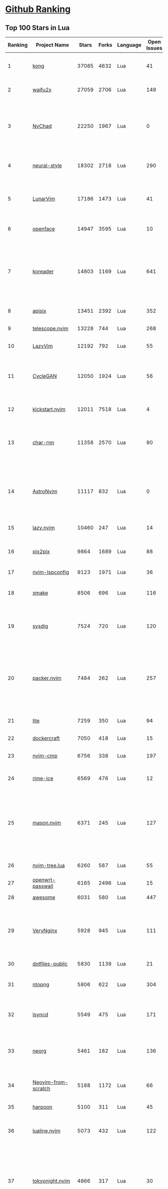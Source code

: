 [Github Ranking](../README.md)
==========

## Top 100 Stars in Lua

| Ranking | Project Name | Stars | Forks | Language | Open Issues | Description | Last Commit |
| ------- | ------------ | ----- | ----- | -------- | ----------- | ----------- | ----------- |
| 1 | [kong](https://github.com/Kong/kong) | 37085 | 4632 | Lua | 41 | 🦍 The Cloud-Native API Gateway and AI Gateway. | 2024-03-04T08:58:56Z |
| 2 | [waifu2x](https://github.com/nagadomi/waifu2x) | 27059 | 2706 | Lua | 149 | Image Super-Resolution for Anime-Style Art | 2023-05-04T00:50:48Z |
| 3 | [NvChad](https://github.com/NvChad/NvChad) | 22250 | 1967 | Lua | 0 | Blazing fast Neovim config providing solid defaults and a beautiful UI, enhancing your neovim experience. | 2024-03-04T06:38:46Z |
| 4 | [neural-style](https://github.com/jcjohnson/neural-style) | 18302 | 2718 | Lua | 290 | Torch implementation of neural style algorithm | 2018-02-23T01:21:20Z |
| 5 | [LunarVim](https://github.com/LunarVim/LunarVim) | 17186 | 1473 | Lua | 41 | 🌙 LunarVim is an IDE layer for Neovim. Completely free and community driven. | 2024-02-13T17:00:19Z |
| 6 | [openface](https://github.com/cmusatyalab/openface) | 14947 | 3595 | Lua | 10 | Face recognition with deep neural networks. | 2023-10-25T21:16:29Z |
| 7 | [koreader](https://github.com/koreader/koreader) | 14803 | 1169 | Lua | 641 | An ebook reader application supporting PDF, DjVu, EPUB, FB2 and many more formats, running on Cervantes, Kindle, Kobo, PocketBook and Android devices | 2024-03-04T07:48:34Z |
| 8 | [apisix](https://github.com/apache/apisix) | 13451 | 2392 | Lua | 352 | The Cloud-Native API Gateway | 2024-03-04T09:55:16Z |
| 9 | [telescope.nvim](https://github.com/nvim-telescope/telescope.nvim) | 13228 | 744 | Lua | 268 | Find, Filter, Preview, Pick. All lua, all the time. | 2024-03-04T05:59:35Z |
| 10 | [LazyVim](https://github.com/LazyVim/LazyVim) | 12192 | 792 | Lua | 55 | Neovim config for the lazy | 2024-03-03T09:37:59Z |
| 11 | [CycleGAN](https://github.com/junyanz/CycleGAN) | 12050 | 1924 | Lua | 56 | Software that can generate photos from paintings,  turn horses into zebras,  perform style transfer, and more. | 2023-09-12T19:48:53Z |
| 12 | [kickstart.nvim](https://github.com/nvim-lua/kickstart.nvim) | 12011 | 7518 | Lua | 4 | A launch point for your personal nvim configuration | 2024-03-04T09:58:25Z |
| 13 | [char-rnn](https://github.com/karpathy/char-rnn) | 11358 | 2570 | Lua | 90 | Multi-layer Recurrent Neural Networks (LSTM, GRU, RNN) for character-level language models in Torch | 2023-10-24T17:15:27Z |
| 14 | [AstroNvim](https://github.com/AstroNvim/AstroNvim) | 11117 | 832 | Lua | 0 | AstroNvim is an aesthetic and feature-rich neovim config that is extensible and easy to use with a great set of plugins  | 2024-03-04T09:09:33Z |
| 15 | [lazy.nvim](https://github.com/folke/lazy.nvim) | 10460 | 247 | Lua | 14 | 💤 A modern plugin manager for Neovim | 2024-02-24T22:36:11Z |
| 16 | [pix2pix](https://github.com/phillipi/pix2pix) | 9864 | 1689 | Lua | 88 | Image-to-image translation with conditional adversarial nets | 2021-06-06T12:09:47Z |
| 17 | [nvim-lspconfig](https://github.com/neovim/nvim-lspconfig) | 9123 | 1971 | Lua | 36 | Quickstart configs for Nvim LSP | 2024-03-04T06:53:15Z |
| 18 | [xmake](https://github.com/xmake-io/xmake) | 8506 | 696 | Lua | 116 | 🔥 A cross-platform build utility based on Lua | 2024-03-03T15:18:52Z |
| 19 | [sysdig](https://github.com/draios/sysdig) | 7524 | 720 | Lua | 120 | Linux system exploration and troubleshooting tool with first class support for containers | 2024-03-01T17:04:34Z |
| 20 | [packer.nvim](https://github.com/wbthomason/packer.nvim) | 7484 | 262 | Lua | 257 | A use-package inspired plugin manager for Neovim. Uses native packages, supports Luarocks dependencies, written in Lua, allows for expressive config | 2024-02-13T18:07:39Z |
| 21 | [lite](https://github.com/rxi/lite) | 7259 | 350 | Lua | 94 | A lightweight text editor written in Lua | 2023-09-20T16:35:31Z |
| 22 | [dockercraft](https://github.com/docker/dockercraft) | 7050 | 418 | Lua | 15 | Docker + Minecraft = Dockercraft | 2021-06-15T14:24:53Z |
| 23 | [nvim-cmp](https://github.com/hrsh7th/nvim-cmp) | 6756 | 338 | Lua | 197 | A completion plugin for neovim coded in Lua. | 2024-02-21T04:11:09Z |
| 24 | [rime-ice](https://github.com/iDvel/rime-ice) | 6569 | 476 | Lua | 12 | Rime 配置：雾凇拼音 \| 长期维护的简体词库 | 2024-03-04T04:26:52Z |
| 25 | [mason.nvim](https://github.com/williamboman/mason.nvim) | 6371 | 245 | Lua | 127 | Portable package manager for Neovim that runs everywhere Neovim runs. Easily install and manage LSP servers, DAP servers, linters, and formatters. | 2024-03-02T05:57:31Z |
| 26 | [nvim-tree.lua](https://github.com/nvim-tree/nvim-tree.lua) | 6260 | 587 | Lua | 55 | A file explorer tree for neovim written in lua | 2024-03-04T01:19:00Z |
| 27 | [openwrt-passwall](https://github.com/xiaorouji/openwrt-passwall) | 6165 | 2496 | Lua | 15 | None | 2024-03-03T19:30:43Z |
| 28 | [awesome](https://github.com/awesomeWM/awesome) | 6031 | 580 | Lua | 447 | awesome window manager | 2024-02-24T15:04:11Z |
| 29 | [VeryNginx](https://github.com/alexazhou/VeryNginx) | 5928 | 945 | Lua | 111 |  A very powerful and friendly  nginx base on lua-nginx-module( openresty ) which provide WAF, Control Panel, and Dashboards.  | 2020-06-30T07:07:17Z |
| 30 | [dotfiles-public](https://github.com/craftzdog/dotfiles-public) | 5830 | 1139 | Lua | 21 | My personal dotfiles | 2024-02-26T00:30:34Z |
| 31 | [ntopng](https://github.com/ntop/ntopng) | 5806 | 622 | Lua | 304 | Web-based Traffic and Security Network Traffic Monitoring | 2024-03-04T09:47:45Z |
| 32 | [lsyncd](https://github.com/lsyncd/lsyncd) | 5549 | 475 | Lua | 171 | Lsyncd (Live Syncing Daemon) synchronizes local directories with remote targets | 2024-01-22T08:37:35Z |
| 33 | [neorg](https://github.com/nvim-neorg/neorg) | 5461 | 182 | Lua | 136 | Modernity meets insane extensibility. The future of organizing your life in Neovim. | 2024-03-04T05:16:08Z |
| 34 | [Neovim-from-scratch](https://github.com/LunarVim/Neovim-from-scratch) | 5188 | 1172 | Lua | 66 | 📚 A Neovim config designed from scratch to be understandable | 2023-11-20T18:22:47Z |
| 35 | [harpoon](https://github.com/ThePrimeagen/harpoon) | 5100 | 311 | Lua | 45 | None | 2024-02-29T10:44:44Z |
| 36 | [lualine.nvim](https://github.com/nvim-lualine/lualine.nvim) | 5073 | 432 | Lua | 122 | A blazing fast and easy to configure neovim statusline plugin written in pure lua. | 2024-02-18T21:11:32Z |
| 37 | [tokyonight.nvim](https://github.com/folke/tokyonight.nvim) | 4866 | 317 | Lua | 30 | 🏙  A clean, dark Neovim theme written in Lua, with support for lsp, treesitter and lots of plugins. Includes additional themes for Kitty, Alacritty, iTerm and Fish. | 2024-02-07T16:32:14Z |
| 38 | [DenseNet](https://github.com/liuzhuang13/DenseNet) | 4658 | 1068 | Lua | 28 | Densely Connected Convolutional Networks, In CVPR 2017 (Best Paper Award). | 2024-01-09T13:15:40Z |
| 39 | [nvim-dap](https://github.com/mfussenegger/nvim-dap) | 4497 | 168 | Lua | 31 | Debug Adapter Protocol client implementation for Neovim | 2024-02-17T10:41:39Z |
| 40 | [nvim](https://github.com/catppuccin/nvim) | 4305 | 195 | Lua | 8 | 🍨 Soothing pastel theme for (Neo)vim | 2024-03-04T04:41:12Z |
| 41 | [trouble.nvim](https://github.com/folke/trouble.nvim) | 4279 | 148 | Lua | 104 | 🚦 A pretty diagnostics, references, telescope results, quickfix and location list to help you solve all the trouble your code is causing. | 2024-02-22T10:38:32Z |
| 42 | [lite-xl](https://github.com/lite-xl/lite-xl) | 4255 | 199 | Lua | 153 | A lightweight text editor written in Lua | 2024-03-01T05:52:20Z |
| 43 | [fast-neural-style](https://github.com/jcjohnson/fast-neural-style) | 4236 | 813 | Lua | 126 | Feedforward style transfer | 2023-10-03T20:54:31Z |
| 44 | [which-key.nvim](https://github.com/folke/which-key.nvim) | 4161 | 140 | Lua | 161 | 💥   Create key bindings that stick. WhichKey is a lua plugin for Neovim 0.5 that displays a popup with possible keybindings of the command you started typing. | 2024-03-01T08:53:36Z |
| 45 | [gitsigns.nvim](https://github.com/lewis6991/gitsigns.nvim) | 4116 | 154 | Lua | 51 | Git integration for buffers | 2024-02-28T17:12:37Z |
| 46 | [ngx_lua_waf](https://github.com/loveshell/ngx_lua_waf) | 3853 | 1435 | Lua | 58 | ngx_lua_waf是一个基于lua-nginx-module(openresty)的web应用防火墙 | 2022-12-23T09:53:21Z |
| 47 | [fairseq-lua](https://github.com/facebookresearch/fairseq-lua) | 3752 | 620 | Lua | 16 | Facebook AI Research Sequence-to-Sequence Toolkit | 2021-09-17T09:21:31Z |
| 48 | [CorsixTH](https://github.com/CorsixTH/CorsixTH) | 3747 | 343 | Lua | 230 | Open source clone of Theme Hospital | 2024-03-03T21:33:36Z |
| 49 | [luvit](https://github.com/luvit/luvit) | 3743 | 373 | Lua | 82 | Lua + libUV + jIT = pure awesomesauce | 2024-01-29T03:04:06Z |
| 50 | [null-ls.nvim](https://github.com/jose-elias-alvarez/null-ls.nvim) | 3619 | 801 | Lua | 71 | Use Neovim as a language server to inject LSP diagnostics, code actions, and more via Lua. | 2023-10-03T08:04:11Z |
| 51 | [indent-blankline.nvim](https://github.com/lukas-reineke/indent-blankline.nvim) | 3592 | 91 | Lua | 15 | Indent guides  for Neovim | 2024-02-13T06:39:54Z |
| 52 | [openresty-best-practices](https://github.com/moonbingbing/openresty-best-practices) | 3535 | 859 | Lua | 36 | None | 2023-02-22T06:23:42Z |
| 53 | [toggleterm.nvim](https://github.com/akinsho/toggleterm.nvim) | 3509 | 155 | Lua | 31 | A neovim lua plugin to help easily manage multiple terminal windows | 2024-02-16T11:14:48Z |
| 54 | [mini.nvim](https://github.com/echasnovski/mini.nvim) | 3500 | 134 | Lua | 21 | Library of 35+ independent Lua modules improving overall Neovim (version 0.7 and higher) experience with minimal effort | 2024-03-03T18:05:15Z |
| 55 | [PathOfBuilding](https://github.com/PathOfBuildingCommunity/PathOfBuilding) | 3486 | 1964 | Lua | 653 | Offline build planner for Path of Exile. | 2024-03-04T02:40:13Z |
| 56 | [noice.nvim](https://github.com/folke/noice.nvim) | 3435 | 72 | Lua | 56 | 💥 Highly experimental plugin that completely replaces the UI for messages, cmdline and the popupmenu. | 2024-02-21T21:00:17Z |
| 57 | [lsp-zero.nvim](https://github.com/VonHeikemen/lsp-zero.nvim) | 3367 | 94 | Lua | 8 | A starting point to setup some lsp related features in neovim. | 2024-03-03T12:54:43Z |
| 58 | [kanagawa.nvim](https://github.com/rebelot/kanagawa.nvim) | 3356 | 138 | Lua | 30 | NeoVim dark colorscheme inspired by the colors of the famous painting by Katsushika Hokusai. | 2024-02-29T19:41:04Z |
| 59 | [tarantool](https://github.com/tarantool/tarantool) | 3302 | 371 | Lua | 1193 | Get your data in RAM. Get compute close to data. Enjoy the performance. | 2024-03-04T08:58:35Z |
| 60 | [Comment.nvim](https://github.com/numToStr/Comment.nvim) | 3290 | 125 | Lua | 26 | :brain: :muscle: // Smart and powerful comment plugin for neovim. Supports treesitter, dot repeat, left-right/up-down motions, hooks, and more | 2024-02-29T07:04:58Z |
| 61 | [yoru](https://github.com/rxyhn/yoru) | 3286 | 200 | Lua | 35 | 夜 - Yoru \| Aesthetic and Beautiful Awesome  Environment :first_quarter_moon: | 2024-01-28T16:37:06Z |
| 62 | [vulscan](https://github.com/scipag/vulscan) | 3249 | 654 | Lua | 0 | Advanced vulnerability scanning with Nmap NSE | 2023-07-23T17:15:05Z |
| 63 | [ChatGPT.nvim](https://github.com/jackMort/ChatGPT.nvim) | 3235 | 262 | Lua | 59 | ChatGPT Neovim Plugin: Effortless Natural Language Generation with OpenAI's ChatGPT API | 2024-02-29T14:11:28Z |
| 64 | [lspsaga.nvim](https://github.com/nvimdev/lspsaga.nvim) | 3194 | 272 | Lua | 31 | improve neovim lsp experience | 2024-03-03T06:15:32Z |
| 65 | [articles](https://github.com/Wscats/articles) | 3172 | 735 | Lua | 4 | 🔖My Learning Notes and Memories - 分享我的学习片段和与你的回忆 | 2022-04-25T00:46:45Z |
| 66 | [diffview.nvim](https://github.com/sindrets/diffview.nvim) | 3167 | 85 | Lua | 36 | Single tabpage interface for easily cycling through diffs for all modified files for any git rev. | 2024-02-20T22:25:29Z |
| 67 | [deepmask](https://github.com/facebookresearch/deepmask) | 3110 | 526 | Lua | 46 | Torch implementation of DeepMask and SharpMask | 2019-01-16T17:21:51Z |
| 68 | [moonscript](https://github.com/leafo/moonscript) | 3093 | 190 | Lua | 176 | :crescent_moon: A language that compiles to Lua | 2023-11-06T20:54:53Z |
| 69 | [nmap-vulners](https://github.com/vulnersCom/nmap-vulners) | 3084 | 547 | Lua | 17 | NSE script based on Vulners.com API | 2022-12-16T11:22:30Z |
| 70 | [nvim-config](https://github.com/jdhao/nvim-config) | 3078 | 465 | Lua | 6 | A modern Neovim configuration with full battery for Python, Lua, C++, Markdown, LaTeX, and more... | 2024-02-27T22:37:20Z |
| 71 | [luarocks](https://github.com/luarocks/luarocks) | 3024 | 423 | Lua | 165 | LuaRocks is the package manager for the Lua programming language. | 2024-02-29T17:27:48Z |
| 72 | [cdn-up-and-running](https://github.com/leandromoreira/cdn-up-and-running) | 3019 | 176 | Lua | 2 | CDN Up and Running - Building a CDN from Scratch to Learn about CDN, Nginx, Lua, Prometheus, Grafana, Load balancing, and Containers. | 2024-02-29T14:31:14Z |
| 73 | [awesome-copycats](https://github.com/lcpz/awesome-copycats) | 3003 | 524 | Lua | 0 | Awesome WM themes | 2023-10-10T13:58:30Z |
| 74 | [bufferline.nvim](https://github.com/akinsho/bufferline.nvim) | 2996 | 164 | Lua | 27 | A snazzy bufferline for Neovim | 2024-02-25T08:10:09Z |
| 75 | [neogit](https://github.com/NeogitOrg/neogit) | 2976 | 172 | Lua | 102 | An interactive and powerful Git interface for Neovim, inspired by Magit | 2024-03-03T20:13:51Z |
| 76 | [snabb](https://github.com/snabbco/snabb) | 2935 | 298 | Lua | 176 | Snabb: Simple and fast packet networking | 2024-01-29T11:05:43Z |
| 77 | [lua-language-server](https://github.com/LuaLS/lua-language-server) | 2903 | 263 | Lua | 382 | A language server that offers Lua language support - programmed in Lua | 2024-03-01T10:03:10Z |
| 78 | [docker-jitsi-meet](https://github.com/jitsi/docker-jitsi-meet) | 2899 | 1302 | Lua | 244 | Jitsi Meet on Docker | 2024-02-22T19:10:34Z |
| 79 | [z.lua](https://github.com/skywind3000/z.lua) | 2890 | 138 | Lua | 59 | :zap: A new cd command that helps you navigate faster by learning your habits. | 2024-02-22T14:58:05Z |
| 80 | [rime](https://github.com/ssnhd/rime) | 2846 | 258 | Lua | 35 | Rime Squirrel 鼠须管配置文件（朙月拼音、小鹤双拼、自然码双拼） | 2023-08-13T01:26:52Z |
| 81 | [LuaSnip](https://github.com/L3MON4D3/LuaSnip) | 2785 | 220 | Lua | 66 | Snippet Engine for Neovim written in Lua. | 2024-03-03T08:18:37Z |
| 82 | [init.lua](https://github.com/ThePrimeagen/init.lua) | 2745 | 537 | Lua | 26 | None | 2024-03-03T10:28:01Z |
| 83 | [neo-tree.nvim](https://github.com/nvim-neo-tree/neo-tree.nvim) | 2738 | 174 | Lua | 163 | Neovim plugin to manage the file system and other tree like structures. | 2024-03-04T04:45:30Z |
| 84 | [command-t](https://github.com/wincent/command-t) | 2732 | 318 | Lua | 3 | ⌨️ Fast file navigation for Neovim and Vim | 2023-11-17T11:00:35Z |
| 85 | [nvim-autopairs](https://github.com/windwp/nvim-autopairs) | 2708 | 108 | Lua | 14 | autopairs for neovim written in lua | 2024-02-28T18:29:41Z |
| 86 | [ant](https://github.com/ejoy/ant) | 2702 | 225 | Lua | 2 | Ant game engine | 2024-03-04T09:03:49Z |
| 87 | [dotfiles](https://github.com/nicknisi/dotfiles) | 2690 | 355 | Lua | 1 | vim, zsh, git, homebrew, neovim - my whole world | 2024-02-27T02:52:48Z |
| 88 | [orgmode](https://github.com/nvim-orgmode/orgmode) | 2649 | 115 | Lua | 89 | Orgmode clone written in Lua for Neovim 0.9+. | 2024-03-03T19:38:22Z |
| 89 | [nvim-notify](https://github.com/rcarriga/nvim-notify) | 2623 | 67 | Lua | 31 | A fancy, configurable, notification manager for NeoVim | 2024-02-17T09:19:44Z |
| 90 | [nvimdots](https://github.com/ayamir/nvimdots) | 2615 | 440 | Lua | 9 | A well configured and structured Neovim. | 2024-03-01T14:15:03Z |
| 91 | [nightfox.nvim](https://github.com/EdenEast/nightfox.nvim) | 2608 | 121 | Lua | 9 | 🦊A highly customizable theme for vim and neovim with support for lsp, treesitter and a variety of plugins. | 2024-01-31T04:04:50Z |
| 92 | [eggs](https://github.com/parkervcp/eggs) | 2569 | 2283 | Lua | 86 | Service eggs for the pterodactyl panel | 2024-03-03T12:48:36Z |
| 93 | [ZeroBraneStudio](https://github.com/pkulchenko/ZeroBraneStudio) | 2549 | 516 | Lua | 88 | Lightweight Lua-based IDE for Lua with code completion, syntax highlighting, live coding, remote debugger, and code analyzer; supports Lua 5.1, 5.2, 5.3, 5.4, LuaJIT and other Lua interpreters on Windows, macOS, and Linux | 2024-02-24T16:36:48Z |
| 94 | [nvim-surround](https://github.com/kylechui/nvim-surround) | 2525 | 58 | Lua | 18 | Add/change/delete surrounding delimiter pairs with ease. Written with :heart: in Lua. | 2024-02-27T19:43:55Z |
| 95 | [todo-comments.nvim](https://github.com/folke/todo-comments.nvim) | 2490 | 73 | Lua | 59 | ✅  Highlight, list and search todo comments in your projects | 2024-03-03T12:03:33Z |
| 96 | [torch-rnn](https://github.com/jcjohnson/torch-rnn) | 2478 | 512 | Lua | 88 | Efficient, reusable RNNs and LSTMs for torch | 2022-06-21T21:10:11Z |
| 97 | [the-glorious-dotfiles](https://github.com/eromatiya/the-glorious-dotfiles) | 2438 | 150 | Lua | 0 | A glorified personal dot files | 2023-02-22T20:45:43Z |
| 98 | [vim-be-good](https://github.com/ThePrimeagen/vim-be-good) | 2438 | 89 | Lua | 33 | vim-be-good is a nvim plugin designed to make you better at Vim Movements.  | 2024-01-31T00:54:45Z |
| 99 | [neuralart](https://github.com/kaishengtai/neuralart) | 2411 | 359 | Lua | 6 | An implementation of the paper 'A Neural Algorithm of Artistic Style'. | 2017-03-05T18:08:54Z |
| 100 | [OpenNMT](https://github.com/OpenNMT/OpenNMT) | 2383 | 483 | Lua | 33 | Open Source Neural Machine Translation in Torch (deprecated) | 2020-02-19T16:08:46Z |

